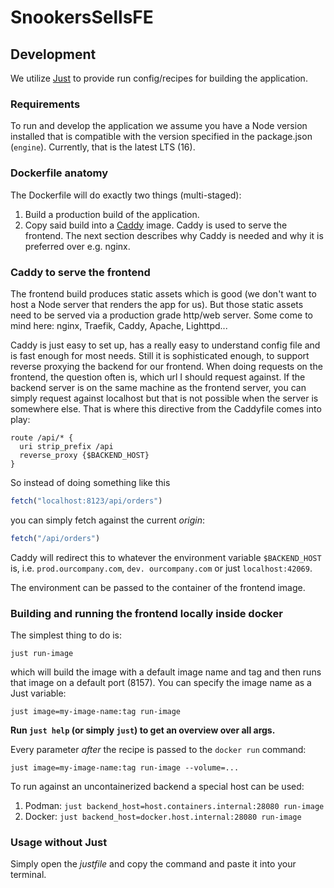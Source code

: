# SnookersSellsFE

## Development

We utilize [Just](https://github.com/casey/just) to provide run config/recipes for building the application.

### Requirements

To run and develop the application we assume you have a Node version installed
that is compatible with the version specified in the package.json (`engine`).
Currently, that is the latest LTS (16).

### Dockerfile anatomy

The Dockerfile will do exactly two things (multi-staged):

1. Build a production build of the application.
2. Copy said build into a [Caddy](https://caddyserver.com/) image. Caddy is used to serve the frontend.
The next section describes why Caddy is needed and why it is preferred over e.g. nginx.

### Caddy to serve the frontend

The frontend build produces static assets which is good (we don't want to host a Node server that renders the app
for us). But those static assets need to be served via a production grade http/web server. Some come to mind here:
nginx, Traefik, Caddy, Apache, Lighttpd...

Caddy is just easy to set up, has a really easy to understand config file and is fast enough for most needs. Still
it is
sophisticated enough, to support reverse proxying the backend for our frontend.
When doing requests on the frontend, the question often is, which url I should request against. If the backend server
is on the same machine as the frontend server, you can simply request against localhost but that is not possible when
the server is somewhere else. That is where this directive from the Caddyfile comes into play:

```
route /api/* {
  uri strip_prefix /api
  reverse_proxy {$BACKEND_HOST}
}
```

So instead of doing something like this
```js
fetch("localhost:8123/api/orders")
```

you can simply fetch against the current *origin*:

```js
fetch("/api/orders")
```

Caddy will redirect this to whatever the environment variable `$BACKEND_HOST` is, i.e. `prod.ourcompany.com`, `dev.
ourcompany.com` or just `localhost:42069`.

The environment can be passed to the container of the frontend image.

### Building and running the frontend locally inside docker

The simplest thing to do is:

```shell
just run-image
```

which will build the image with a default image name and tag and then runs that image on a default port (8157).
You can specify the image name as a Just variable:

```shell
just image=my-image-name:tag run-image
```

**Run `just help` (or simply `just`) to get an overview over all args.**

Every parameter *after* the recipe is passed to the `docker run` command:

```shell
just image=my-image-name:tag run-image --volume=...
```

To run against an uncontainerized backend a special host can be used:

1. Podman: `just backend_host=host.containers.internal:28080 run-image`
2. Docker: `just backend_host=docker.host.internal:28080 run-image`

### Usage without Just

Simply open the *justfile* and copy the command and paste it into your terminal.
